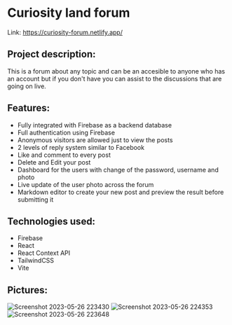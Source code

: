 #  Curiosity land forum
Link: https://curiosity-forum.netlify.app/

## Project description:
This is a forum about any topic and can be an accesible to anyone who has an account but if you don't have you can assist to the discussions that are going on live.
## Features:

 - Fully integrated with Firebase as a backend database
 - Full authentication using Firebase
 - Anonymous visitors are allowed just to view the posts
 - 2 levels of reply system similar to Facebook
 - Like and comment to every post
 - Delete and Edit your post
 - Dashboard for the users with change of the password, username and
   photo
 - Live update of the user photo across the forum
 - Markdown editor to create your new post and preview the result before submitting it

## Technologies used:

- Firebase
- React
- React Context API
- TailwindCSS
- Vite

##  Pictures:

![Screenshot 2023-05-26 223430](https://github.com/AlexDima02/Forum/assets/106831310/aeed2c20-04c2-46df-b4a4-7cfa753d382d)
![Screenshot 2023-05-26 224353](https://github.com/AlexDima02/Forum/assets/106831310/1a8465ba-8cda-455c-ac94-84a59bb24c32)
![Screenshot 2023-05-26 223648](https://github.com/AlexDima02/Forum/assets/106831310/4011461f-57aa-4b6e-833e-62235ba2f296)
